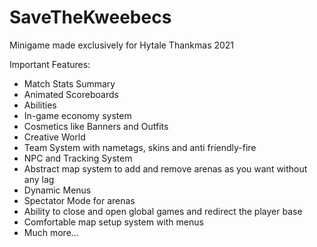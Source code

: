 # SaveTheKweebecs
Minigame made exclusively for Hytale Thankmas 2021

Important Features:
* Match Stats Summary
* Animated Scoreboards
* Abilities
* In-game economy system
* Cosmetics like Banners and Outfits
* Creative World
* Team System with nametags, skins and anti friendly-fire
* NPC and Tracking System
* Abstract map system to add and remove arenas as you want without any lag
* Dynamic Menus
* Spectator Mode for arenas
* Ability to close and open global games and redirect the player base
* Comfortable map setup system with menus
* Much more...
